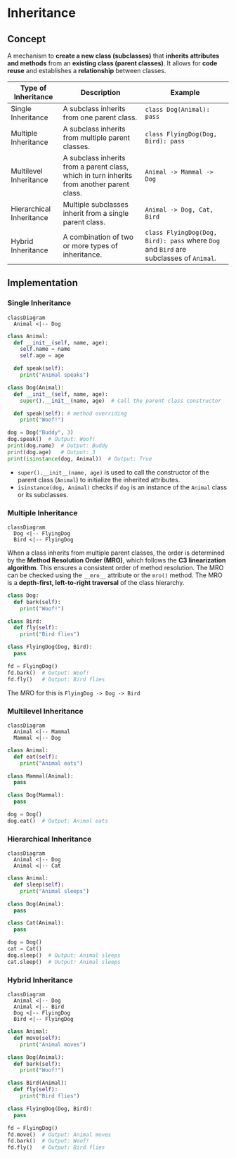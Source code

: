 # Inheritance

## Concept

A mechanism to **create a new class (subclasses)** that **inherits attributes and methods** from an **existing class (parent classes)**. It allows for **code reuse** and establishes a **relationship** between classes.

| Type of Inheritance      | Description                                                                                      | Example                                      |
|-------------------------|--------------------------------------------------------------------------------------------------|----------------------------------------------|
| Single Inheritance      | A subclass inherits from one parent class.                                                       | `class Dog(Animal): pass`                    |
| Multiple Inheritance    | A subclass inherits from multiple parent classes.                                                | `class FlyingDog(Dog, Bird): pass`           |
| Multilevel Inheritance  | A subclass inherits from a parent class, which in turn inherits from another parent class.       | `Animal -> Mammal -> Dog`                    |
| Hierarchical Inheritance| Multiple subclasses inherit from a single parent class.                                          | `Animal -> Dog, Cat, Bird`                   |
| Hybrid Inheritance      | A combination of two or more types of inheritance.                                               | `class FlyingDog(Dog, Bird): pass` where `Dog` and `Bird` are subclasses of `Animal`. |

## Implementation

### Single Inheritance

```mermaid
classDiagram
  Animal <|-- Dog
```

```python linenums="1"
class Animal:
  def __init__(self, name, age):
    self.name = name
    self.age = age

  def speak(self):
    print("Animal speaks")

class Dog(Animal):
  def __init__(self, name, age):
    super().__init__(name, age)  # Call the parent class constructor

  def speak(self): # method overriding
    print("Woof!")

dog = Dog("Buddy", 3)
dog.speak()  # Output: Woof!
print(dog.name)  # Output: Buddy
print(dog.age)   # Output: 3
print(isinstance(dog, Animal))  # Output: True
```
- `super().__init__(name, age)` is used to call the constructor of the parent class (`Animal`) to initialize the inherited attributes.
- `isinstance(dog, Animal)` checks if `dog` is an instance of the `Animal` class or its subclasses.

### Multiple Inheritance

```mermaid
classDiagram
  Dog <|-- FlyingDog
  Bird <|-- FlyingDog
```

When a class inherits from multiple parent classes, the order is determined by the **Method Resolution Order (MRO)**, which follows the **C3 linearization algorithm**. This ensures a consistent order of method resolution. The MRO can be checked using the `__mro__` attribute or the `mro()` method. The MRO is a **depth-first, left-to-right traversal** of the class hierarchy.

```python linenums="1"
class Dog:
  def bark(self):
    print("Woof!")

class Bird:
  def fly(self):
    print("Bird flies")

class FlyingDog(Dog, Bird):
  pass

fd = FlyingDog()
fd.bark()  # Output: Woof!
fd.fly()   # Output: Bird flies
```

The MRO for this is `FlyingDog -> Dog -> Bird`

### Multilevel Inheritance

```mermaid
classDiagram
  Animal <|-- Mammal
  Mammal <|-- Dog
```

```python linenums="1"
class Animal:
  def eat(self):
    print("Animal eats")

class Mammal(Animal):
  pass

class Dog(Mammal):
  pass

dog = Dog()
dog.eat()  # Output: Animal eats
```

### Hierarchical Inheritance

```mermaid
classDiagram
  Animal <|-- Dog
  Animal <|-- Cat
```

```python linenums="1"
class Animal:
  def sleep(self):
    print("Animal sleeps")

class Dog(Animal):
  pass

class Cat(Animal):
  pass

dog = Dog()
cat = Cat()
dog.sleep()  # Output: Animal sleeps
cat.sleep()  # Output: Animal sleeps
```

### Hybrid Inheritance

```mermaid
classDiagram
  Animal <|-- Dog
  Animal <|-- Bird
  Dog <|-- FlyingDog
  Bird <|-- FlyingDog
```

```python linenums="1"
class Animal:
  def move(self):
    print("Animal moves")

class Dog(Animal):
  def bark(self):
    print("Woof!")

class Bird(Animal):
  def fly(self):
    print("Bird flies")

class FlyingDog(Dog, Bird):
  pass

fd = FlyingDog()
fd.move()  # Output: Animal moves
fd.bark()  # Output: Woof!
fd.fly()   # Output: Bird flies
```
